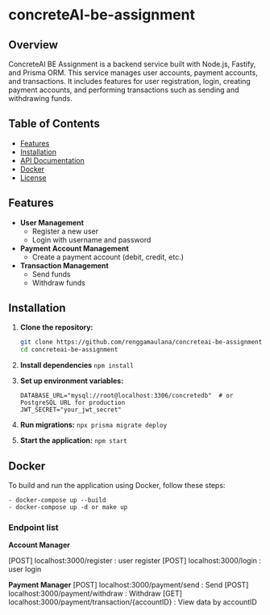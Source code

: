 # concreteAI-be-assignment

## Overview

ConcreteAI BE Assignment is a backend service built with Node.js, Fastify, and Prisma ORM. This service manages user accounts, payment accounts, and transactions. It includes features for user registration, login, creating payment accounts, and performing transactions such as sending and withdrawing funds.

## Table of Contents

- [Features](#features)
- [Installation](#installation)
- [API Documentation](#api-documentation)
- [Docker](#docker)
- [License](#license)

## Features

- **User Management**
  - Register a new user
  - Login with username and password
- **Payment Account Management**
  - Create a payment account (debit, credit, etc.)
- **Transaction Management**
  - Send funds
  - Withdraw funds

## Installation

1. **Clone the repository:**

   ```bash
   git clone https://github.com/renggamaulana/concreteai-be-assignment.git
   cd concreteai-be-assignment
   ```
2. **Install dependencies** 
    ```npm install```

3. **Set up environment variables:**    
    ```
    DATABASE_URL="mysql://root@localhost:3306/concretedb"  # or PostgreSQL URL for production
    JWT_SECRET="your_jwt_secret"
    ```

4. **Run migrations:**
    ``` npx prisma migrate deploy ```

5. **Start the application:**
    ``` npm start ```

## Docker
To build and run the application using Docker, follow these steps:

```
- docker-compose up --build
- docker-compose up -d or make up

```

### Endpoint list

**Account Manager** 

[POST] localhost:3000/register : user register
[POST] localhost:3000/login : user login

**Payment Manager**
[POST] localhost:3000/payment/send : Send
[POST] localhost:3000/payment/withdraw : Withdraw
[GET] localhost:3000/payment/transaction/{accountID} : View data by accountID